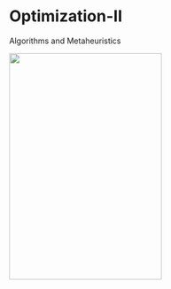 # Optimization-II
Algorithms and Metaheuristics

<p><img align="left" src="https://github.com/UlisesGallardo/Optimization-II/blob/main/4.-Differential%20Evolution/Lisa.gif" width="275" height="410"/></p>
